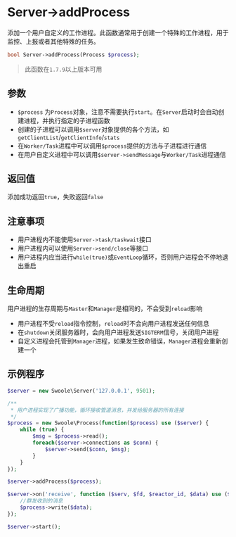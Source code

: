 # Server->addProcess

添加一个用户自定义的工作进程。此函数通常用于创建一个特殊的工作进程，用于监控、上报或者其他特殊的任务。

```php
bool Server->addProcess(Process $process);
```

> 此函数在`1.7.9`以上版本可用

参数
----
* `$process` 为`Process`对象，注意不需要执行`start`。在`Server`启动时会自动创建进程，并执行指定的子进程函数
* 创建的子进程可以调用`$server`对象提供的各个方法，如`getClientList`/`getClientInfo`/`stats`
* 在`Worker/Task`进程中可以调用`$process`提供的方法与子进程进行通信
* 在用户自定义进程中可以调用`$server->sendMessage`与`Worker/Task`进程通信

返回值
----
添加成功返回`true`，失败返回`false`

注意事项
----
* 用户进程内不能使用`Server->task/taskwait`接口
* 用户进程内可以使用`Server->send/close`等接口
* 用户进程内应当进行`while(true)`或`EventLoop`循环，否则用户进程会不停地退出重启

生命周期
----
用户进程的生存周期与`Master`和`Manager`是相同的，不会受到`reload`影响

* 用户进程不受`reload`指令控制，`reload`时不会向用户进程发送任何信息
* 在`shutdown`关闭服务器时，会向用户进程发送`SIGTERM`信号，关闭用户进程
* 自定义进程会托管到`Manager`进程，如果发生致命错误，`Manager`进程会重新创建一个


示例程序
-----
```php
$server = new Swoole\Server('127.0.0.1', 9501);

/**
 * 用户进程实现了广播功能，循环接收管道消息，并发给服务器的所有连接
 */
$process = new Swoole\Process(function($process) use ($server) {
	while (true) {
		$msg = $process->read();
		foreach($server->connections as $conn) {
			$server->send($conn, $msg);
		}
	}
});

$server->addProcess($process);

$server->on('receive', function ($serv, $fd, $reactor_id, $data) use ($process) {
	//群发收到的消息
	$process->write($data);
});

$server->start();
```
